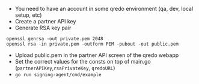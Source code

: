 
* You need to have an account in some qredo environment (qa, dev, local setup, etc)
* Create a partner API key
* Generate RSA key pair
```
openssl genrsa -out private.pem 2048
openssl rsa -in private.pem -outform PEM -pubout -out public.pem
```
* Upload public.pem in the partner API screen of the qredo webapp
* Set the correct values for the consts on top of main.go (`partnerAPIKey`,`rsaPrivateKey`, `qredoURL`)
* `go run signing-agent/cmd/example`